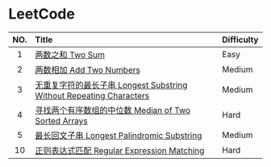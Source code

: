 # LeetCode

| NO.  | Title                                                        | Difficulty |
| :--: | :----------------------------------------------------------- | :--------- |
|  1   | [两数之和 Two Sum](LeetCode/1.Two%20Sum)                     | Easy       |
|  2   | [两数相加 Add Two Numbers](LeetCode/2.Add%20Two%20Numbers)   | Medium     |
|  3   | [无重复字符的最长子串 Longest Substring Without Repeating Characters](LeetCode/3.Longest%20Substring%20Without%20Repeating%20Characters) | Medium     |
|  4   | [寻找两个有序数组的中位数 Median of Two Sorted Arrays](LeetCode/4.Median%20of%20Two%20Sorted%20Arrays) | Hard       |
|  5   | [最长回文子串 Longest Palindromic Substring](LeetCode/5.Longest%20Palindromic%20Substring) | Medium     |
|  10  | [正则表达式匹配 Regular Expression Matching](LeetCode/10.Regular%20Expression%20Matching) | Hard       |

